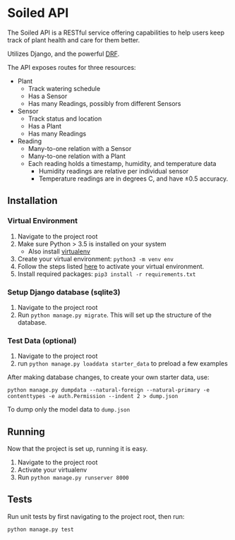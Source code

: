 # Soiled API
The Soiled API is a RESTful service offering capabilities to help users keep
track of plant health and care for them better.

Utilizes Django, and the powerful [DRF](https://www.django-rest-framework.org/).

The API exposes routes for three resources:
- Plant
  - Track watering schedule
  - Has a Sensor
  - Has many Readings, possibly from different Sensors
- Sensor
  - Track status and location
  - Has a Plant
  - Has many Readings
- Reading
  - Many-to-one relation with a Sensor
  - Many-to-one relation with a Plant
  - Each reading holds a timestamp, humidity, and temperature data
    - Humidity readings are relative per individual sensor
    - Temperature readings are in degrees C, and have ±0.5 accuracy.
  
## Installation

### Virtual Environment
1. Navigate to the project root
2. Make sure Python > 3.5 is installed on your system
    - Also install [virtualenv](https://packaging.python.org/guides/installing-using-pip-and-virtual-environments/)
2. Create your virtual environment: `python3 -m venv env`
3. Follow the steps listed [here](https://packaging.python.org/guides/installing-using-pip-and-virtual-environments/#activating-a-virtual-environment)
to activate your virtual environment.
4. Install required packages: `pip3 install -r requirements.txt`

### Setup Django database (sqlite3)
1. Navigate to the project root
2. Run `python manage.py migrate`. This will set up the structure of the database.

### Test Data (optional)
1. Navigate to the project root
2. run `python manage.py loaddata starter_data` to preload a few examples

After making database changes, to create your own starter data, use:
```
python manage.py dumpdata --natural-foreign --natural-primary -e contenttypes -e auth.Permission --indent 2 > dump.json
```
To dump only the model data to `dump.json`

## Running
Now that the project is set up, running it is easy.
1. Navigate to the project root
2. Activate your virtualenv
3. Run `python manage.py runserver 8000`

## Tests
Run unit tests by first navigating to the project root, then run:

`python manage.py test`

